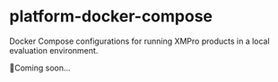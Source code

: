 # platform-docker-compose
Docker Compose configurations for running XMPro products in a local evaluation environment.

🚧Coming soon...
